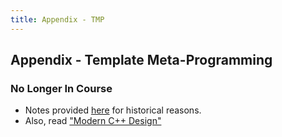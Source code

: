 ```yaml
---
title: Appendix - TMP
---
```


## Appendix - Template Meta-Programming

### No Longer In Course

* Notes provided [here](sec01TemplateMeta) for historical reasons.
* Also, read ["Modern C++ Design"](http://erdani.com/index.php/books/modern-c-design/)
